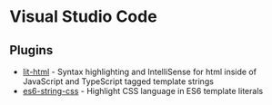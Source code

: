 # Visual Studio Code
## Plugins
* [lit-html](https://marketplace.visualstudio.com/items?itemName=bierner.lit-html) - Syntax highlighting and IntelliSense for html inside of JavaScript and TypeScript tagged template strings
* [es6-string-css](https://marketplace.visualstudio.com/items?itemName=bashmish.es6-string-css) - Highlight CSS language in ES6 template literals
